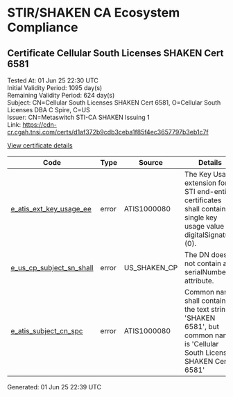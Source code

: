 # STIR/SHAKEN CA Ecosystem Compliance

## Certificate Cellular South Licenses SHAKEN Cert 6581

Tested At: 01 Jun 25 22:30 UTC\
Initial Validity Period: 1095 day(s)\
Remaining Validity Period: 624 day(s)\
Subject: CN=Cellular South Licenses SHAKEN Cert 6581, O=Cellular South Licenses  DBA C Spire, C=US\
Issuer: CN=Metaswitch STI-CA SHAKEN Issuing 1\
Link: https://cdn-cr.cgah.tnsi.com/certs/d1af372b9cdb3ceba1f85f4ec3657797b3eb1c7f

[View certificate details](https://x509.io/?cert=MIICdjCCAhygAwIBAgIQCf4UUy21rSbF6CZBorxwszAKBggqhkjOPQQDAjAtMSswKQYDVQQDDCJNZXRhc3dpdGNoIFNUSS1DQSBTSEFLRU4gSXNzdWluZyAxMB4XDTI0MDIxNjEwMzI1N1oXDTI3MDIxNTEwMzI1N1owbzELMAkGA1UEBhMCVVMxLTArBgNVBAoMJENlbGx1bGFyIFNvdXRoIExpY2Vuc2VzICBEQkEgQyBTcGlyZTExMC8GA1UEAwwoQ2VsbHVsYXIgU291dGggTGljZW5zZXMgU0hBS0VOIENlcnQgNjU4MTBZMBMGByqGSM49AgEGCCqGSM49AwEHA0IABCAeLmZqXfIGFkvJwf4qeK9vxS7siRmkPwri7YDPb53yeCNgt3mWQwykPSL8RE0AaspuQheBWr09FnLHPSJyOJejgdswgdgwDAYDVR0TAQH%2FBAIwADAOBgNVHQ8BAf8EBAMCBeAwFgYIKwYBBQUHARoECjAIoAYWBDY1ODEwRwYDVR0fBEAwPjA8oDqgOIY2aHR0cHM6Ly9hdXRoZW50aWNhdGUtYXBpLmljb25lY3Rpdi5jb20vZG93bmxvYWQvdjEvY3JsMBcGA1UdIAQQMA4wDAYKYIZIAYb%2FCQEBAzAdBgNVHQ4EFgQUH7COkc0FMyxmh8dcI%2BC25%2BHKEzEwHwYDVR0jBBgwFoAUzR6nABAQ2jIdaRo51dJGCyw8h9YwCgYIKoZIzj0EAwIDSAAwRQIhAMVfm5LoeZUkss7WmqeqrXLnlhbr3hSLGQXkFeIRfF1AAiB1C2KKg1Iah%2FpU8QWFbidHzR18uu6rFuQNpXRTGW8yUQ%3D%3D)

| Code | Type | Source | Details |
|------|------|--------|---------|
| [e_atis_ext_key_usage_ee](../../ISSUES/e_atis_ext_key_usage_ee/README.md) | error | ATIS1000080 | The Key Usage extension for STI end-entity certificates shall contain a single key usage value of digitalSignature (0). |
| [e_us_cp_subject_sn_shall](../../ISSUES/e_us_cp_subject_sn_shall/README.md) | error | US_SHAKEN_CP | The DN does not contain a serialNumber attribute. |
| [e_atis_subject_cn_spc](../../ISSUES/e_atis_subject_cn_spc/README.md) | error | ATIS1000080 | Common name shall contain the text string 'SHAKEN 6581', but common name is 'Cellular South Licenses SHAKEN Cert 6581' |


Generated: 01 Jun 25 22:39 UTC